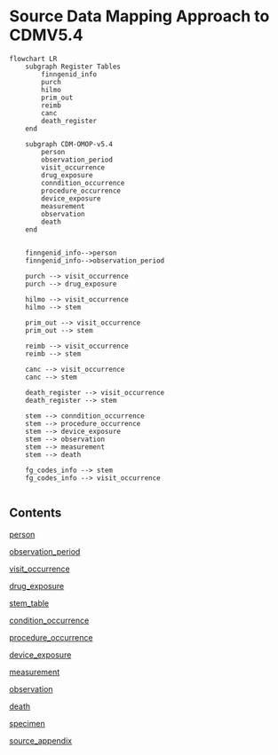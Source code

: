 # Source Data Mapping Approach to CDMV5.4

```mermaid
flowchart LR
    subgraph Register Tables
        finngenid_info
        purch
        hilmo
        prim_out
        reimb
        canc
        death_register
    end

    subgraph CDM-OMOP-v5.4
        person
        observation_period
        visit_occurrence
        drug_exposure
        conndition_occurrence
        procedure_occurrence
        device_exposure
        measurement
        observation
        death
    end


    finngenid_info-->person
    finngenid_info-->observation_period

    purch --> visit_occurrence
    purch --> drug_exposure

    hilmo --> visit_occurrence
    hilmo --> stem

    prim_out --> visit_occurrence
    prim_out --> stem

    reimb --> visit_occurrence
    reimb --> stem

    canc --> visit_occurrence
    canc --> stem

    death_register --> visit_occurrence
    death_register --> stem

    stem --> conndition_occurrence 
    stem --> procedure_occurrence
    stem --> device_exposure
    stem --> observation
    stem --> measurement
    stem --> death

    fg_codes_info --> stem 
    fg_codes_info --> visit_occurrence 
    
```

## Contents

[person](person.md)

[observation_period](observation_period.md)

[visit_occurrence](visit_occurrence.md)

[drug_exposure](drug_exposure.md)

[stem_table](stem_table.md)

[condition_occurrence](condition_occurrence.md)

[procedure_occurrence](procedure_occurrence.md)

[device_exposure](device_exposure.md)

[measurement](measurement.md)

[observation](observation.md)

[death](death.md)

[specimen](specimen.md)

[source_appendix](source_appendix.md)

